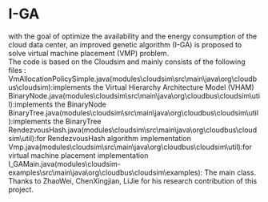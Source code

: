 # I-GA
with the goal of optimize the availability and the energy consumption of the cloud data center, an improved genetic algorithm (I-GA) is proposed to solve virtual machine placement (VMP) problem. <br>
The code is based on the Cloudsim and mainly consists of the following files :<br>
VmAllocationPolicySimple.java(modules\cloudsim\src\main\java\org\cloudbus\cloudsim):implements the Virtual Hierarchy Architecture Model (VHAM)
<br>
BinaryNode.java(modules\cloudsim\src\main\java\org\cloudbus\cloudsim\util):implements the BinaryNode
<br>
BinaryTree.java(modules\cloudsim\src\main\java\org\cloudbus\cloudsim\util):implements the BinaryTree
<br>
RendezvousHash.java(modules\cloudsim\src\main\java\org\cloudbus\cloudsim\util):for RendezvousHash algorithm implementation
<br>
Vmp.java(modules\cloudsim\src\main\java\org\cloudbus\cloudsim\util):for virtual machine placement implementation 
<br>
I_GAMain.java(modules\cloudsim-examples\src\main\java\org\cloudbus\cloudsim\examples): The main class.
<br>
Thanks to ZhaoWei, ChenXingjian, LiJie for his research contribution of this project.